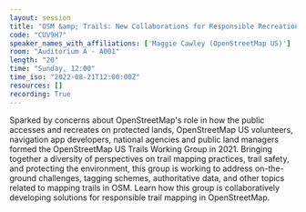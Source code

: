 ```yaml
---
layout: session
title: "OSM &amp; Trails: New Collaborations for Responsible Recreation"
code: "CUV9H7"
speaker_names_with_affiliations: ['Maggie Cawley (OpenStreetMap US)']
room: "Auditorium A - A001"
length: "20"
time: "Sunday, 12:00"
time_iso: "2022-08-21T12:00:00Z"
resources: []
recording: True
---
```

Sparked by concerns about OpenStreetMap's role in how the public accesses and recreates on protected lands, OpenStreetMap US volunteers, navigation app developers, national agencies and public land managers formed the OpenStreetMap US Trails Working Group in 2021. Bringing together a diversity of perspectives on trail mapping practices, trail safety, and protecting the environment, this group is working to address on-the-ground challenges, tagging schemes, authoritative data, and other topics related to mapping trails in OSM. Learn how this group is collaboratively developing solutions for responsible trail mapping in OpenStreetMap.
